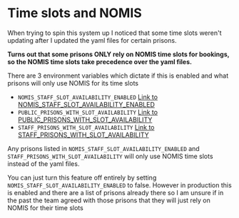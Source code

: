 # Time slots and NOMIS

When trying to spin this system up I noticed that some time slots weren't updating after I updated the yaml files for certain prisons.

**Turns out that some prisons ONLY rely on NOMIS time slots for bookings, so the NOMIS time slots take precedence over the yaml files.**

There are 3 environment variables which dictate if this is enabled and what prisons will only use NOMIS for its time slots

- `NOMIS_STAFF_SLOT_AVAILABILITY_ENABLED` [Link to NOMIS_STAFF_SLOT_AVAILABILITY_ENABLED](https://github.com/ministryofjustice/prison-visits-2/blob/main/docs/configuration.md#nomis_staff_slot_availability_enabled)
- `PUBLIC_PRISONS_WITH_SLOT_AVAILABILITY` [Link to PUBLIC_PRISONS_WITH_SLOT_AVAILABILITY](https://github.com/ministryofjustice/prison-visits-2/blob/main/docs/configuration.md#public_prisons_with_slot_availability)
- `STAFF_PRISONS_WITH_SLOT_AVAILABILITY` [Link to STAFF_PRISONS_WITH_SLOT_AVAILABILITY](https://github.com/ministryofjustice/prison-visits-2/blob/main/docs/configuration.md#staff_prisons_with_slot_availability)

Any prisons listed in `NOMIS_STAFF_SLOT_AVAILABILITY_ENABLED` and `STAFF_PRISONS_WITH_SLOT_AVAILABILITY` will only use NOMIS time slots instead of the yaml files.

You can just turn this feature off entirely by setting `NOMIS_STAFF_SLOT_AVAILABILITY_ENABLED` to false. However in production this is enabled and there are a list of prisons already there so I am unsure if in the past the team agreed with those prisons that they will just rely on NOMIS for their time slots